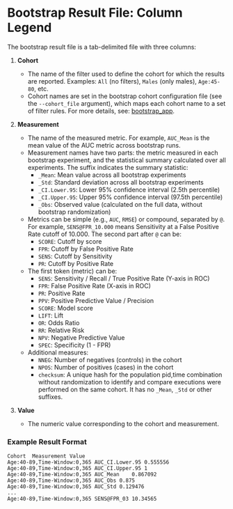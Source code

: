 
# Bootstrap Result File: Column Legend

The bootstrap result file is a tab-delimited file with three columns:

1. **Cohort**
     - The name of the filter used to define the cohort for which the results are reported. Examples: `All` (no filters), `Males` (only males), `Age:45-80`, etc.
     - Cohort names are set in the bootstrap cohort configuration file (see the `--cohort_file` argument), which maps each cohort name to a set of filter rules. For more details, see: [bootstrap_app](../bootstrap_app).

2. **Measurement**
     - The name of the measured metric. For example, `AUC_Mean` is the mean value of the AUC metric across bootstrap runs.
     - Measurement names have two parts: the metric measured in each bootstrap experiment, and the statistical summary calculated over all experiments. The suffix indicates the summary statistic:
         - `_Mean`: Mean value across all bootstrap experiments
         - `_Std`: Standard deviation across all bootstrap experiments
         - `_CI.Lower.95`: Lower 95% confidence interval (2.5th percentile)
         - `_CI.Upper.95`: Upper 95% confidence interval (97.5th percentile)
         - `_Obs`: Observed value (calculated on the full data, without bootstrap randomization)
     - Metrics can be simple (e.g., `AUC`, `RMSE`) or compound, separated by `@`. For example, `SENS@FPR_10.000` means Sensitivity at a False Positive Rate cutoff of 10.000. The second part after `@` can be:
         - `SCORE`: Cutoff by score
         - `FPR`: Cutoff by False Positive Rate
         - `SENS`: Cutoff by Sensitivity
         - `PR`: Cutoff by Positive Rate
     - The first token (metric) can be:
         - `SENS`: Sensitivity / Recall / True Positive Rate (Y-axis in ROC)
         - `FPR`: False Positive Rate (X-axis in ROC)
         - `PR`: Positive Rate
         - `PPV`: Positive Predictive Value / Precision
         - `SCORE`: Model score
         - `LIFT`: Lift
         - `OR`: Odds Ratio
         - `RR`: Relative Risk
         - `NPV`: Negative Predictive Value
         - `SPEC`: Specificity (1 - FPR)
     - Additional measures:
         - `NNEG`: Number of negatives (controls) in the cohort
         - `NPOS`: Number of positives (cases) in the cohort
         - `checksum`: A unique hash for the population pid,time combination without randomization to identify and compare executions were performed on the same cohort. It has no `_Mean`, `_Std` or other suffixes.

3. **Value**
     - The numeric value corresponding to the cohort and measurement.

### Example Result Format

```tsv
Cohort	Measurement	Value
Age:40-89,Time-Window:0,365	AUC_CI.Lower.95	0.555556
Age:40-89,Time-Window:0,365	AUC_CI.Upper.95	1
Age:40-89,Time-Window:0,365	AUC_Mean	0.867092
Age:40-89,Time-Window:0,365	AUC_Obs	0.875
Age:40-89,Time-Window:0,365	AUC_Std	0.129476
...
Age:40-89,Time-Window:0,365	SENS@FPR_03	10.34565
```